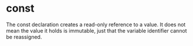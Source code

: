 # const

The const declaration creates a read-only reference to a value. It does not mean the value it holds is immutable, just
that the variable identifier cannot be reassigned.
